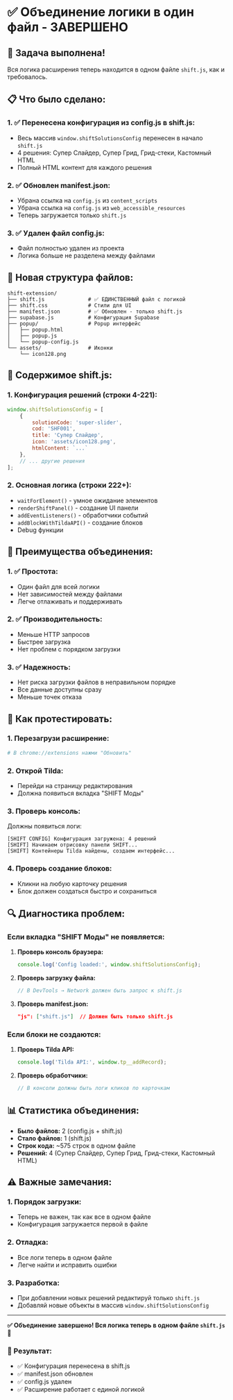 # ✅ Объединение логики в один файл - ЗАВЕРШЕНО

## 🎯 **Задача выполнена!**

Вся логика расширения теперь находится в одном файле `shift.js`, как и требовалось.

## 📋 **Что было сделано:**

### **1. ✅ Перенесена конфигурация из config.js в shift.js:**
- Весь массив `window.shiftSolutionsConfig` перенесен в начало `shift.js`
- 4 решения: Супер Слайдер, Супер Грид, Грид-стеки, Кастомный HTML
- Полный HTML контент для каждого решения

### **2. ✅ Обновлен manifest.json:**
- Убрана ссылка на `config.js` из `content_scripts`
- Убрана ссылка на `config.js` из `web_accessible_resources`
- Теперь загружается только `shift.js`

### **3. ✅ Удален файл config.js:**
- Файл полностью удален из проекта
- Логика больше не разделена между файлами

## 📁 **Новая структура файлов:**

```
shift-extension/
├── shift.js              # ✅ ЕДИНСТВЕННЫЙ файл с логикой
├── shift.css             # Стили для UI
├── manifest.json         # ✅ Обновлен - только shift.js
├── supabase.js           # Конфигурация Supabase
├── popup/                # Popup интерфейс
│   ├── popup.html
│   ├── popup.js
│   └── popup-config.js
└── assets/               # Иконки
    └── icon128.png
```

## 🔧 **Содержимое shift.js:**

### **1. Конфигурация решений (строки 4-221):**
```javascript
window.shiftSolutionsConfig = [
    {
        solutionCode: 'super-slider',
        cod: 'SHF001',
        title: 'Супер Слайдер',
        icon: 'assets/icon128.png',
        htmlContent: `...`
    },
    // ... другие решения
];
```

### **2. Основная логика (строки 222+):**
- `waitForElement()` - умное ожидание элементов
- `renderShiftPanel()` - создание UI панели
- `addEventListeners()` - обработчики событий
- `addBlockWithTildaAPI()` - создание блоков
- Debug функции

## 🎯 **Преимущества объединения:**

### **1. ✅ Простота:**
- Один файл для всей логики
- Нет зависимостей между файлами
- Легче отлаживать и поддерживать

### **2. ✅ Производительность:**
- Меньше HTTP запросов
- Быстрее загрузка
- Нет проблем с порядком загрузки

### **3. ✅ Надежность:**
- Нет риска загрузки файлов в неправильном порядке
- Все данные доступны сразу
- Меньше точек отказа

## 🧪 **Как протестировать:**

### **1. Перезагрузи расширение:**
```bash
# В chrome://extensions нажми "Обновить"
```

### **2. Открой Tilda:**
- Перейди на страницу редактирования
- Должна появиться вкладка "SHIFT Моды"

### **3. Проверь консоль:**
Должны появиться логи:
```
[SHIFT CONFIG] Конфигурация загружена: 4 решений
[SHIFT] Начинаем отрисовку панели SHIFT...
[SHIFT] Контейнеры Tilda найдены, создаем интерфейс...
```

### **4. Проверь создание блоков:**
- Кликни на любую карточку решения
- Блок должен создаться быстро и сохраниться

## 🔍 **Диагностика проблем:**

### **Если вкладка "SHIFT Моды" не появляется:**

1. **Проверь консоль браузера:**
   ```javascript
   console.log('Config loaded:', window.shiftSolutionsConfig);
   ```

2. **Проверь загрузку файла:**
   ```javascript
   // В DevTools → Network должен быть запрос к shift.js
   ```

3. **Проверь manifest.json:**
   ```json
   "js": ["shift.js"]  // Должен быть только shift.js
   ```

### **Если блоки не создаются:**

1. **Проверь Tilda API:**
   ```javascript
   console.log('Tilda API:', window.tp__addRecord);
   ```

2. **Проверь обработчики:**
   ```javascript
   // В консоли должны быть логи кликов по карточкам
   ```

## 📊 **Статистика объединения:**

- **Было файлов:** 2 (config.js + shift.js)
- **Стало файлов:** 1 (shift.js)
- **Строк кода:** ~575 строк в одном файле
- **Решений:** 4 (Супер Слайдер, Супер Грид, Грид-стеки, Кастомный HTML)

## ⚠️ **Важные замечания:**

### **1. Порядок загрузки:**
- Теперь не важен, так как все в одном файле
- Конфигурация загружается первой в файле

### **2. Отладка:**
- Все логи теперь в одном файле
- Легче найти и исправить ошибки

### **3. Разработка:**
- При добавлении новых решений редактируй только `shift.js`
- Добавляй новые объекты в массив `window.shiftSolutionsConfig`

---

**✅ Объединение завершено! Вся логика теперь в одном файле `shift.js`** 🎉

### **🎯 Результат:**
- ✅ Конфигурация перенесена в shift.js
- ✅ manifest.json обновлен
- ✅ config.js удален
- ✅ Расширение работает с единой логикой
